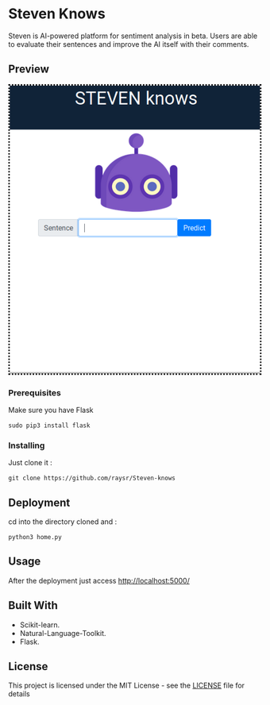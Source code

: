 
# Steven Knows

Steven is AI-powered platform for sentiment analysis in beta. Users are able to evaluate their sentences and improve the AI itself with their comments.

## Preview
 <div align="center">
  <img src="https://github.com/raysr/Steven-knows/blob/master/static/screen.png?raw=true" alt="STEVEN" style="border-style: dotted;border-color:##0a111c;"></img></div>

### Prerequisites

Make sure you have Flask

```
sudo pip3 install flask
```

### Installing

Just clone it :

```
git clone https://github.com/raysr/Steven-knows
```

## Deployment

cd into the directory cloned and :

```
python3 home.py
```


## Usage

After the deployment just access <a href='http://localhost:5000/'>http://localhost:5000/</a>


## Built With

* Scikit-learn.
* Natural-Language-Toolkit.
* Flask.



## License

This project is licensed under the MIT License - see the [LICENSE](LICENSE) file for details
